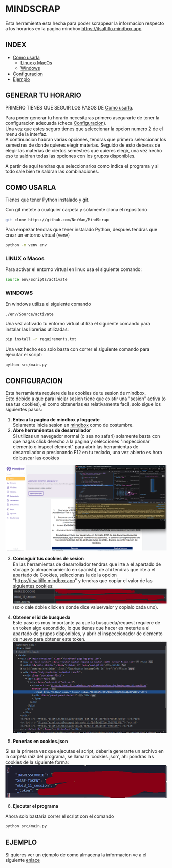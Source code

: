 # MINDSCRAP

Esta herramienta esta hecha para poder scrappear la informacion respecto a los horarios en la pagina mindbox https://itsaltillo.mindbox.app

## INDEX  

- [Como usarla](#como-usarla)
    - [Linux o MacOs](#linux-o-macos)
    - [Windows](#windows)
- [Configuracion](#configuracion)
- [Ejemplo](#ejemplo)


## GENERAR TU HORARIO  

PRIMERO TIENES QUE SEGUIR LOS PASOS DE [Como usarla](#como-usarla).

Para poder generar tu horario necesitaras primero asegurarte de tener la configuracion adecuada
(checa [Configuracion](#configuracion)).  
Una vez que estes seguro tienes que seleccionar la opcion numero 2 de el menu de la interfaz.  
A continuacion habran varias opciones, tendras que primero seleccionar los semestres de donde quieres elegir materias.
Seguido de esto deberas de elegir las materias de ciertos semestres que quieres elegir, una vez hecho eso te saldran todas las opciones con los grupos disponibles.

A partir de aqui tendras que seleccionarlos como indica el programa y si todo sale bien te saldran las combinaciones.

## COMO USARLA

Tienes que tener Python instalado y git.

Con git metete a cualquier carpeta y solamente clona el repositorio
```sh
git clone https://github.com/NexWan/MindScrap
```  


Para empezar tendras que tener instalado Python, despues tendras que crear un entorno virtual (venv)
```sh
python -m venv env
```
### LINUX o Macos
Para activar el entorno virtual en linux usa el siguiente comando:
```sh
source env/Scripts/activate
```

### WINDOWS
En windows utiliza el siguiente comando
```sh
./env/Source/activate
```

Una vez activado tu entorno virtual utiliza el siguiente comando para instalar las librerias utilizadas:
```sh
pip install -r requirements.txt
```

Una vez hecho eso solo basta con correr el siguiente comando para ejecutar el script:
```sh
python src/main.py
```

## CONFIGURACION
Esta herramienta requiere de las cookies de tu sesion de mindbox.  
Esto debido a que para iniciar sesion tiene que existir una "sesion" activa (o sea tus cookies), el como obtenerlas es relativamente facil, solo sigue los siguientes pasos:  

1. <b> Entra a la pagina de mindbox y loggeate </b>  
Solamente inicia sesion en [mindbox](https://itsaltillo.mindbox.app\alumnos) como de costumbre.  
2. <b> Abre herramientas de desarrollador </b>  
Si utilizas un navegador normal (o sea no safari) solamente basta con que hagas click derecho a la pagina y selecciones "inspeccionar elemento o inspect element" para abrir las herramientas de desarrollador o presionando F12 en tu teclado, una vez abierto es hora de buscar las cookies  
<img src='gitImgs/inspeccion.png'>   

3. <b> Conseguir tus cookies de sesion </b>  
En las herramientas de desarrollador tendras que irte a el apartado de storage (o almacenamiento en spanish), de ahi tendras que irte a el apartado de Cookies, seleccionas la de la opcion "https://itsaltillo.mindbox.app" y tendras que copiar el valor de las siguientes cookies:
![alt text](gitImgs/cookies1.png)  
(solo dale doble click en donde dice value/valor y copialo cada uno).

4. <b>Obtener el id de busqueda</b>  
Este paso es muy importante ya que la busqueda/request requiere de un token algo escondido, lo que tienes que hacer es meterte a el apartado de grupos disponibles, y abrir el inspeccionador de elemento de nuevo para obtener este token.
![alt text](gitImgs/token.png)

5. <b>Ponerlas en cookies.json</b>

Si es la primera vez que ejecutas el script, deberia generarte un archivo en la carpeta raiz del programa, se llamara 'cookies.json', ahi pondras las cookies de la siguiente forma:
![alt text](gitImgs/cuckie.png)

6. <b> Ejecutar el programa </b>

Ahora solo bastaria correr el script con el comando 
```sh
python src/main.py
```

## EJEMPLO

Si quieres ver un ejemplo de como almacena la informacion ve a el siguiente [enlace](example/example.json)

